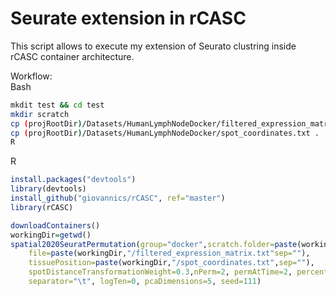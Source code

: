# Seurate extension in rCASC
This script allows to execute my extension of Seurato clustring inside rCASC container architecture.

Workflow:  
Bash
````bash
mkdit test && cd test
mkdir scratch
cp (projRootDir)/Datasets/HumanLymphNodeDocker/filtered_expression_matrix.txt .
cp (projRootDir)/Datasets/HumanLymphNodeDocker/spot_coordinates.txt .
R
````
R
````R
install.packages("devtools")
library(devtools)
install_github("giovannics/rCASC", ref="master")
library(rCASC)

downloadContainers()
workingDir=getwd()
spatial2020SeuratPermutation(group="docker",scratch.folder=paste(workingDir,"/scretch",sep=""),
    file=paste(workingDir,"/filtered_expression_matrix.txt"sep=""),
    tissuePosition=paste(workingDir,"/spot_coordinates.txt",sep=""),
    spotDistanceTransformationWeight=0.3,nPerm=2, permAtTime=2, percent=10,
    separator="\t", logTen=0, pcaDimensions=5, seed=111)

````